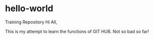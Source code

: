 # hello-world
Training Repository
Hi All,

This is my attempt to learn the functions of GIT HUB. Not so bad so far!
